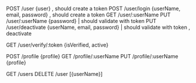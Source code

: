 POST /user {user} , should create a token
POST /user/login {userName, email, password} , should create a token
GET /user/:userName
PUT /user/:userName {password} | should validate with token
PUT /user/deactivate {userName, email, password} | should validate with token , deactivate

GET /user/verify/:token {isVerified, active}

POST /profile {profile}
GET /profile/:userName
PUT /profile/:userName {profile}

GET /users
DELETE /user [{userName}]
